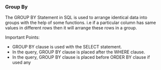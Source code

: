 ### Group By

The GROUP BY Statement in SQL is used to arrange identical data into groups with the help of some functions. i.e if a particular column has same values in different rows then it will arrange these rows in a group.

Important Points:
 
* GROUP BY clause is used with the SELECT statement.
* In the query, GROUP BY clause is placed after the WHERE clause.
* In the query, GROUP BY clause is placed before ORDER BY clause if used any
